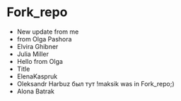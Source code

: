 # Fork_repo

- New update from me
- from Olga Pashora
- Elvira Ghibner
- Julia Miller
- Hello from Olga
- Title
- ElenaKaspruk
- Oleksandr Harbuz был тут !maksik was in Fork_repo;)
- Alona Batrak
